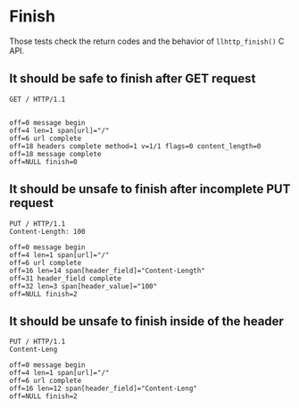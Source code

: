 Finish
======

Those tests check the return codes and the behavior of `llhttp_finish()` C API.

## It should be safe to finish after GET request

<!-- meta={"type": "request-finish"} -->
```http
GET / HTTP/1.1


```

```log
off=0 message begin
off=4 len=1 span[url]="/"
off=6 url complete
off=18 headers complete method=1 v=1/1 flags=0 content_length=0
off=18 message complete
off=NULL finish=0
```

## It should be unsafe to finish after incomplete PUT request

<!-- meta={"type": "request-finish"} -->
```http
PUT / HTTP/1.1
Content-Length: 100

```

```log
off=0 message begin
off=4 len=1 span[url]="/"
off=6 url complete
off=16 len=14 span[header_field]="Content-Length"
off=31 header_field complete
off=32 len=3 span[header_value]="100"
off=NULL finish=2
```

## It should be unsafe to finish inside of the header

<!-- meta={"type": "request-finish"} -->
```http
PUT / HTTP/1.1
Content-Leng
```

```log
off=0 message begin
off=4 len=1 span[url]="/"
off=6 url complete
off=16 len=12 span[header_field]="Content-Leng"
off=NULL finish=2
```
